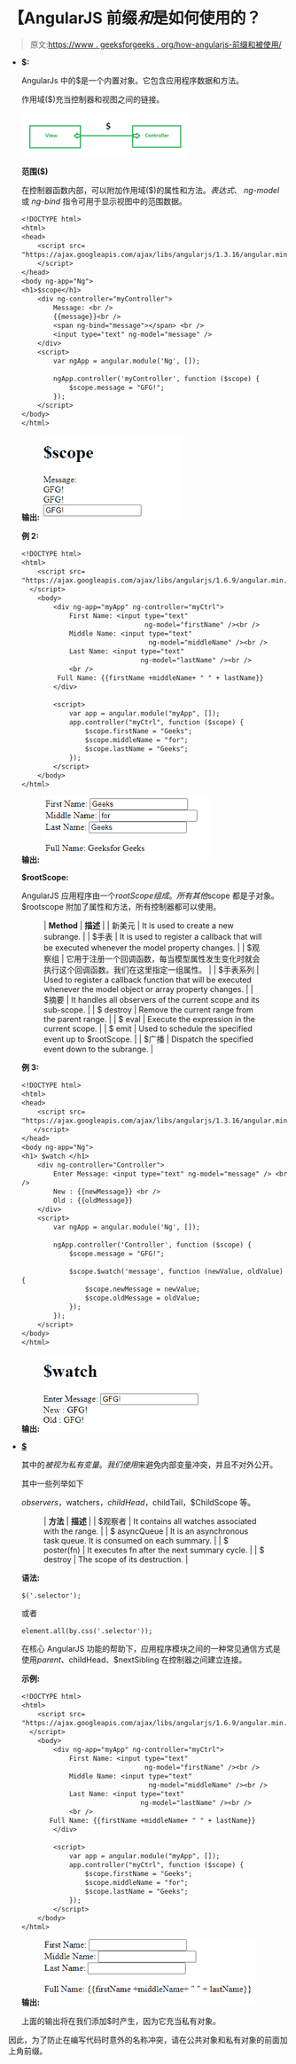 # 【AngularJS 前缀$和$是如何使用的？

> 原文:[https://www . geeksforgeeks . org/how-angularjs-前缀和被使用/](https://www.geeksforgeeks.org/how-angularjs-prefixes-and-are-used/)

*   **$:**

    AngularJs 中的$是一个内置对象。它包含应用程序数据和方法。

    作用域($)充当控制器和视图之间的链接。

    ![](img/38d3b8d9230e16e382e4b6c79eb833bb.png)

    **范围($)**

    在控制器函数内部，可以附加作用域($)的属性和方法。*表达式*、 *ng-model* 或 *ng-bind* 指令可用于显示视图中的范围数据。

    ```
    <!DOCTYPE html>
    <html>
    <head>
        <script src=
    "https://ajax.googleapis.com/ajax/libs/angularjs/1.3.16/angular.min.js">
        </script>
    </head>
    <body ng-app="Ng">
    <h1>$scope</h1>
        <div ng-controller="myController">
            Message: <br />
            {{message}}<br />
            <span ng-bind="message"></span> <br />
            <input type="text" ng-model="message" /> 
        </div>
        <script>
            var ngApp = angular.module('Ng', []);

            ngApp.controller('myController', function ($scope) {
                $scope.message = "GFG!";        
            });
        </script>
    </body>
    </html>
    ```

    **输出:**
    ![](img/b7c4dd5118d567544ceae09e5cab9f9c.png)

    **例 2:**

    ```
    <!DOCTYPE html>
    <html>
        <script src=
    "https://ajax.googleapis.com/ajax/libs/angularjs/1.6.9/angular.min.js">
      </script>
        <body>
            <div ng-app="myApp" ng-controller="myCtrl">
                First Name: <input type="text" 
                                   ng-model="firstName" /><br />
                Middle Name: <input type="text" 
                                    ng-model="middleName" /><br />
                Last Name: <input type="text" 
                                  ng-model="lastName" /><br />
                <br />
             Full Name: {{firstName +middleName+ " " + lastName}}
            </div>

            <script>
                var app = angular.module("myApp", []);
                app.controller("myCtrl", function ($scope) {
                    $scope.firstName = "Geeks";
                    $scope.middleName = "for";
                    $scope.lastName = "Geeks";
                });
            </script>
        </body>
    </html>
    ```

    **输出:**
    ![](img/ba7ddc916a118c4b13884a29c25423db.png)

    **$rootScope:**

    AngularJS 应用程序由一个$rootScope 组成。所有其他$scope 都是子对象。$rootscope 附加了属性和方法，所有控制器都可以使用。

    <figure class="table">

    | **Method** | **描述** |
    | 新美元 | It is used to create a new subrange. |
    | $手表 | It is used to register a callback that will be executed whenever the model property changes. |
    | $观察组 | 它用于注册一个回调函数，每当模型属性发生变化时就会执行这个回调函数。我们在这里指定一组属性。 |
    | $手表系列 | Used to register a callback function that will be executed whenever the model object or array property changes. |
    | $摘要 | It handles all observers of the current scope and its sub-scope. |
    | $ destroy | Remove the current range from the parent range. |
    | $ eval | Execute the expression in the current scope. |
    | $ emit | Used to schedule the specified event up to $rootScope. |
    | $广播 | Dispatch the specified event down to the subrange. |

    </figure>

    **例 3:**

    ```
    <!DOCTYPE html>
    <html>
    <head>
        <script src=
    "https://ajax.googleapis.com/ajax/libs/angularjs/1.3.16/angular.min.js">
       </script>
    </head>
    <body ng-app="Ng">
    <h1> $watch </h1>
        <div ng-controller="Controller">
            Enter Message: <input type="text" ng-model="message" /> <br />
            New : {{newMessage}} <br />
            Old : {{oldMessage}} 
        </div>
        <script>
            var ngApp = angular.module('Ng', []);

            ngApp.controller('Controller', function ($scope) {
                $scope.message = "GFG!";

                $scope.$watch('message', function (newValue, oldValue) {
                    $scope.newMessage = newValue;
                    $scope.oldMessage = oldValue;
                });
            });
        </script>
    </body>
    </html>
    ```

    **输出:**
    ![](img/c13218b67b46db0aa04e1241ca527683.png)

*   **<u>$</u>**

    其中的$被视为私有变量。我们使用$来避免内部变量冲突，并且不对外公开。

    其中一些列举如下

    $observers，$watchers，$childHead，$childTail，$ChildScope 等。

    <figure class="table">

    | **方法** | **描述** |
    | $观察者 | It contains all watches associated with the range. |
    | $ asyncQueue | It is an asynchronous task queue. It is consumed on each summary. |
    | $ poster(fn) | It executes fn after the next summary cycle. |
    | $ destroy | The scope of its destruction. |

    </figure>

    **语法:**

    ```
    $('.selector');
    ```

    或者

    ```
    element.all(by.css('.selector'));
    ```

    在核心 AngularJS 功能的帮助下，应用程序模块之间的一种常见通信方式是使用$parent、$childHead、$nextSibling 在控制器之间建立连接。

    **示例:**

    ```
    <!DOCTYPE html>
    <html>
        <script src=
    "https://ajax.googleapis.com/ajax/libs/angularjs/1.6.9/angular.min.js">
      </script>
        <body>
            <div ng-app="myApp" ng-controller="myCtrl">
                First Name: <input type="text"
                                   ng-model="firstName" /><br />
                Middle Name: <input type="text" 
                                    ng-model="middleName" /><br />
                Last Name: <input type="text"
                                  ng-model="lastName" /><br />
                <br />
           Full Name: {{firstName +middleName+ " " + lastName}}
            </div>

            <script>
                var app = angular.module("myApp", []);
                app.controller("myCtrl", function ($scope) {
                    $scope.firstName = "Geeks";
                    $scope.middleName = "for";
                    $scope.lastName = "Geeks";
                });
            </script>
        </body>
    </html>
    ```

    **输出:**
    ![](img/5d08b156fa7e05378b03e7b76f818eee.png)

    上面的输出将在我们添加$时产生，因为它充当私有对象。

因此，为了防止在编写代码时意外的名称冲突，请在公共对象和私有对象的前面加上角前缀。